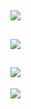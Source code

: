 ![](https://github.com/AnduriCaser/BlindOPS-Landing-Page/assets/120499369/ab816d41-fcd3-4b93-88e2-de7cc2649b94)
---
![](https://github.com/AnduriCaser/BlindOPS-Landing-Page/assets/120499369/00763308-fd44-4c88-986e-419767412203)
---
![](https://github.com/AnduriCaser/BlindOPS-Landing-Page/assets/120499369/6033b510-c343-4338-9399-aa9f16ae107d)
---
![](https://github.com/AnduriCaser/BlindOPS-Landing-Page/assets/120499369/baee92ac-a1db-43ed-b566-8013baecbdc9)
